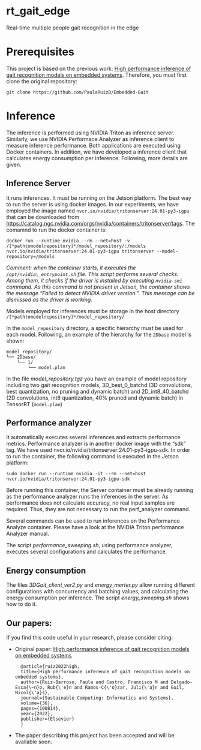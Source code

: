 # rt_gait_edge

Real-time multiple people gait recognition in the edge

# Prerequisites
This project is based on the previous work: [High performance inference of gait recognition models on embedded systems](https://www.sciencedirect.com/science/article/pii/S2210537922001457). Therefore, you must first clone the original repository:
```
git clone https://github.com/PaulaRuizB/Embedded-Gait
```

# Inference 

The inference is performed using NVIDIA Triton as inference server. Similarly, we use NVIDIA Performace Analyzer as inference client to measure inference performance. Both applications are executed using Docker containers. In addition, we have developed a inference client that calculates energy consumption per inference. Following, more details are given.

## Inference Server
It runs inferences. It must be running on the Jetson platform. The best way to run the server is using docker images. In our experiments, we have employed the image named `nvcr.io/nvidia/tritonserver:24.01-py3-igpu` that can be downloaded from <https://catalog.ngc.nvidia.com/orgs/nvidia/containers/tritonserver/tags>. The comamnd to run the docker container is:

```
docker run --runtime nvidia --rm --net=host -v /[*pathtomodelrepository]*/model_repository/:/models nvcr.io/nvidia/tritonserver:24.01-py3-igpu tritonserver --model-repository=/models
```

_Comment: when the container starts, it executes the `/opt/nvidia\_entrypoint.sh` file. This script performs several checks. Among them, it checks if the driver is installed by executing `nvidia-smi` command. As this command is not present in Jetson, the container shows the message  “Failed to detect NVIDIA driver version.”. This message can be dismissed as the driver is working._

Models employed for inferences must be storage in the host directory `/[*pathtomodelrepository]*/model_repository/`

In the `model_repository` directory, a specific hierarchy must be used for each model. Following, an example of the hierarchy for the `2Dbase` model is shown:

```text
model_repository/
└── 2Dbase/
    └── 1/
        └── model.plan
```

In the file *model_repository.tgz* you have an example of model repository including two gait recognition models, 3D_best_0_batchd (3D convolutions, best quantization, no pruning and dynamic batch) and 2D_int8_40_batchd (2D convolutions, int8 quantization, 40% pruned and dynamic batch) in TensorRT (`model.plan`)

## Performance analyzer

It automatically executes several inferences and extracts performance metrics. Performance analyzer is in another docker image with the “sdk” tag. We have used nvcr.io/nvidia/tritonserver:24.01-py3-igpu-sdk. In order to run the container, the following command is executed in the Jetson platform:

```
sudo docker run --runtime nvidia -it --rm --net=host nvcr.io/nvidia/tritonserver:24.01-py3-igpu-sdk
```

Before running this container, the Server container must be already running as the performance analyzer runs the inferences in the server. As performance does not calculate accuracy, no real input samples are required. Thus, they are not necessary to run the perf\_analyzer command. 

Several commands can be used to run inferences on the Performance Analyze container. Please have a look at the NVIDIA Triton performance Analyzer manual.

The script *performance_sweeping.sh*, using performance analyzer, executes several configurations and calculates the performance. 

## Energy consumption

The files *3DGait_client_ver2.py* and *energy_merter.py* allow running different configurations with concurrency and batching values, and calculating the energy consumption per inference. The script *energy_sweeping.sh* shows how to do it. 

## Our papers: 

If you find this code useful in your research, please consider citing:

* Original paper: [High performance inference of gait recognition models on embedded systems](https://www.sciencedirect.com/science/article/pii/S2210537922001457)


        @article{ruiz2022high,
        title={High performance inference of gait recognition models on embedded systems},
        author={Ruiz-Barroso, Paula and Castro, Francisco M and Delgado-Esca{\~n}o, Rub{\'e}n and Ramos-C{\'o}zar, Juli{\'a}n and Guil, Nicol{\'a}s},
        journal={Sustainable Computing: Informatics and Systems},
        volume={36},
        pages={100814},
        year={2022},
        publisher={Elsevier}
        }

  
* The paper describing this project has been accepted and will be available soon.
